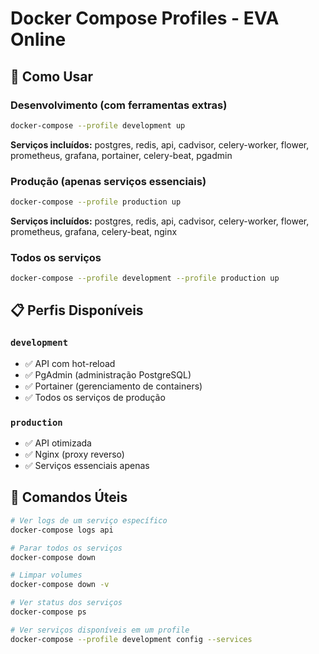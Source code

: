 # Docker Compose Profiles - EVA Online

## 🚀 Como Usar

### Desenvolvimento (com ferramentas extras)
```bash
docker-compose --profile development up
```
**Serviços incluídos:** postgres, redis, api, cadvisor, celery-worker, flower, prometheus, grafana, portainer, celery-beat, pgadmin

### Produção (apenas serviços essenciais)
```bash
docker-compose --profile production up
```
**Serviços incluídos:** postgres, redis, api, cadvisor, celery-worker, flower, prometheus, grafana, celery-beat, nginx

### Todos os serviços
```bash
docker-compose --profile development --profile production up
```

## 📋 Perfis Disponíveis

### `development`
- ✅ API com hot-reload
- ✅ PgAdmin (administração PostgreSQL)
- ✅ Portainer (gerenciamento de containers)
- ✅ Todos os serviços de produção

### `production`
- ✅ API otimizada
- ✅ Nginx (proxy reverso)
- ✅ Serviços essenciais apenas

## 🔧 Comandos Úteis

```bash
# Ver logs de um serviço específico
docker-compose logs api

# Parar todos os serviços
docker-compose down

# Limpar volumes
docker-compose down -v

# Ver status dos serviços
docker-compose ps

# Ver serviços disponíveis em um profile
docker-compose --profile development config --services
```
